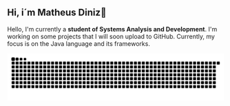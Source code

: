 ## Hi, i´m Matheus Diniz👋
<p> Hello, I'm currently a <strong>student of Systems Analysis and Development</strong>. I'm working on some projects that I will soon upload to GitHub. Currently, my focus is on the Java language and its frameworks.</p>

![Snake animation](https://github.com/tmatheusdiniz/tmatheusdiniz/blob/output/github-contribution-grid-snake-dark.svg)


<!--
<div>
<a href="https://github.com/seu-usuário-aqui">
<img loading="lazy" height="180em" src="https://github-readme-stats.vercel.app/api/top-langs/?username=tmatheusdiniz&layout=compact&langs_count=7&theme=dracula"/>
<img loading="lazy" height="180em" src="https://github-readme-stats.vercel.app/api?username=tmatheusdiniz&show_icons=true&theme=dracula&include_all_commits=true&count_private=true"/>
</div>
-->
<!--
**tmatheusdiniz/tmatheusdiniz** is a ✨ _special_ ✨ repository because its `README.md` (this file) appears on your GitHub profile.

Here are some ideas to get you started:

- 🔭 I’m currently working on ...
- 🌱 I’m currently learning ...
- 👯 I’m looking to collaborate on ...
- 🤔 I’m looking for help with ...
- 💬 Ask me about ...
- 📫 How to reach me: ...
- 😄 Pronouns: ...
- ⚡ Fun fact: ...
-->
